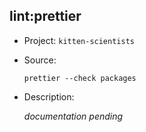 ## lint:prettier

-   Project: `kitten-scientists`
-   Source:

    ```shell
    prettier --check packages
    ```

-   Description:

    _documentation pending_
